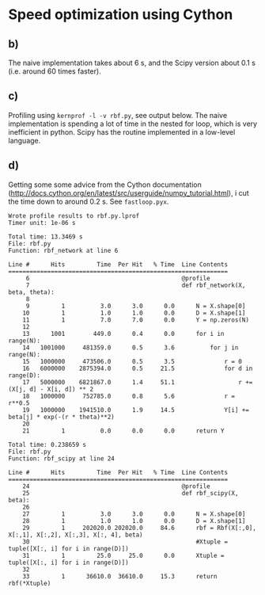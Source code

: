 # Speed optimization using Cython
## b) 
The naive implementation takes about 6 s, and the Scipy version about 0.1 s (i.e. around 60 times faster).

## c) 
Profiling using `kernprof -l -v rbf.py`, see output below.
The naive implementation is spending a lot of time in the nested for loop, which is very inefficient in python. Scipy has the routine implemented in a low-level language.

## d) 
Getting some some advice from the Cython documentation (http://docs.cython.org/en/latest/src/userguide/numpy_tutorial.html), i cut the time down to around 0.2 s. 
See `fastloop.pyx`.

```
Wrote profile results to rbf.py.lprof
Timer unit: 1e-06 s

Total time: 13.3469 s
File: rbf.py
Function: rbf_network at line 6

Line #      Hits         Time  Per Hit   % Time  Line Contents
==============================================================
     6                                           @profile
     7                                           def rbf_network(X, beta, theta):
     8                                           
     9         1          3.0      3.0      0.0      N = X.shape[0]
    10         1          1.0      1.0      0.0      D = X.shape[1]
    11         1          7.0      7.0      0.0      Y = np.zeros(N)
    12                                           
    13      1001        449.0      0.4      0.0      for i in range(N):
    14   1001000     481359.0      0.5      3.6          for j in range(N):
    15   1000000     473506.0      0.5      3.5              r = 0
    16   6000000    2875394.0      0.5     21.5              for d in range(D):
    17   5000000    6821867.0      1.4     51.1                  r += (X[j, d] - X[i, d]) ** 2
    18   1000000     752785.0      0.8      5.6              r = r**0.5
    19   1000000    1941510.0      1.9     14.5              Y[i] += beta[j] * exp(-(r * theta)**2)
    20                                           
    21         1          0.0      0.0      0.0      return Y

Total time: 0.238659 s
File: rbf.py
Function: rbf_scipy at line 24

Line #      Hits         Time  Per Hit   % Time  Line Contents
==============================================================
    24                                           @profile
    25                                           def rbf_scipy(X, beta):
    26                                           
    27         1          3.0      3.0      0.0      N = X.shape[0]
    28         1          1.0      1.0      0.0      D = X.shape[1]    
    29         1     202020.0 202020.0     84.6      rbf = Rbf(X[:,0], X[:,1], X[:,2], X[:,3], X[:, 4], beta)
    30                                               #Xtuple = tuple([X[:, i] for i in range(D)])
    31         1         25.0     25.0      0.0      Xtuple = tuple([X[:, i] for i in range(D)])
    32                                           
    33         1      36610.0  36610.0     15.3      return rbf(*Xtuple)
```
